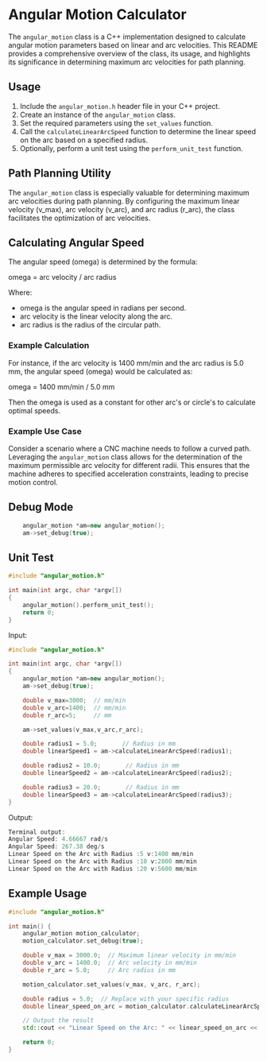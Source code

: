 # Angular Motion Calculator

The `angular_motion` class is a C++ implementation designed to calculate angular motion parameters based on linear and arc velocities. This README provides a comprehensive overview of the class, its usage, and highlights its significance in determining maximum arc velocities for path planning.

## Usage

1. Include the `angular_motion.h` header file in your C++ project.
2. Create an instance of the `angular_motion` class.
3. Set the required parameters using the `set_values` function.
4. Call the `calculateLinearArcSpeed` function to determine the linear speed on the arc based on a specified radius.
5. Optionally, perform a unit test using the `perform_unit_test` function.


## Path Planning Utility

The `angular_motion` class is especially valuable for determining maximum arc velocities during path planning. 
By configuring the maximum linear velocity (v_max), arc velocity (v_arc), and arc radius (r_arc), the class facilitates the optimization of arc velocities.

## Calculating Angular Speed

The angular speed (omega) is determined by the formula:

omega = arc velocity / arc radius

Where:
- omega is the angular speed in radians per second.
- arc velocity is the linear velocity along the arc.
- arc radius is the radius of the circular path.

### Example Calculation

For instance, if the arc velocity is 1400 mm/min and the arc radius is 5.0 mm, the angular speed (omega) would be calculated as:

omega = 1400 mm/min / 5.0 mm

Then the omega is used as a constant for other arc's or circle's to calculate optimal speeds.

### Example Use Case

Consider a scenario where a CNC machine needs to follow a curved path. Leveraging the `angular_motion` class allows for the determination of the maximum permissible arc velocity for different radii. This ensures that the machine adheres to specified acceleration constraints, leading to precise motion control.

## Debug Mode

```cpp
    angular_motion *am=new angular_motion();
    am->set_debug(true);
```

## Unit Test

```cpp
#include "angular_motion.h"

int main(int argc, char *argv[])
{
    angular_motion().perform_unit_test();
    return 0;
}
```

Input:

```cpp
#include "angular_motion.h"

int main(int argc, char *argv[])
{
    angular_motion *am=new angular_motion();
    am->set_debug(true);

    double v_max=3000;  // mm/min
    double v_arc=1400;  // mm/min
    double r_arc=5;     // mm

    am->set_values(v_max,v_arc,r_arc);

    double radius1 = 5.0;       // Radius in mm
    double linearSpeed1 = am->calculateLinearArcSpeed(radius1);

    double radius2 = 10.0;       // Radius in mm
    double linearSpeed2 = am->calculateLinearArcSpeed(radius2);

    double radius3 = 20.0;       // Radius in mm
    double linearSpeed3 = am->calculateLinearArcSpeed(radius3);
}
```
Output:
```cpp
Terminal output:
Angular Speed: 4.66667 rad/s
Angular Speed: 267.38 deg/s
Linear Speed on the Arc with Radius :5 v:1400 mm/min
Linear Speed on the Arc with Radius :10 v:2800 mm/min
Linear Speed on the Arc with Radius :20 v:5600 mm/min

```

## Example Usage

```cpp
#include "angular_motion.h"

int main() {
    angular_motion motion_calculator;
    motion_calculator.set_debug(true);

    double v_max = 3000.0;  // Maximum linear velocity in mm/min
    double v_arc = 1400.0;  // Arc velocity in mm/min
    double r_arc = 5.0;     // Arc radius in mm

    motion_calculator.set_values(v_max, v_arc, r_arc);

    double radius = 5.0;  // Replace with your specific radius
    double linear_speed_on_arc = motion_calculator.calculateLinearArcSpeed(radius);

    // Output the result
    std::cout << "Linear Speed on the Arc: " << linear_speed_on_arc << " mm/min" << std::endl;

    return 0;
}
